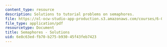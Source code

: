 ```yaml
---
content_type: resource
description: Solutions to tutorial problems on semaphores.
file: https://ol-ocw-studio-app-production.s3.amazonaws.com/courses/6-004-computation-structures-spring-2009/6e8c63edfb70b275b93045f43feb7423_MIT6_004s09_tutor20_sol.pdf
file_type: application/pdf
resourcetype: Document
title: Semaphores - Solutions
uid: 6e8c63ed-fb70-b275-b930-45f43feb7423
---
```

